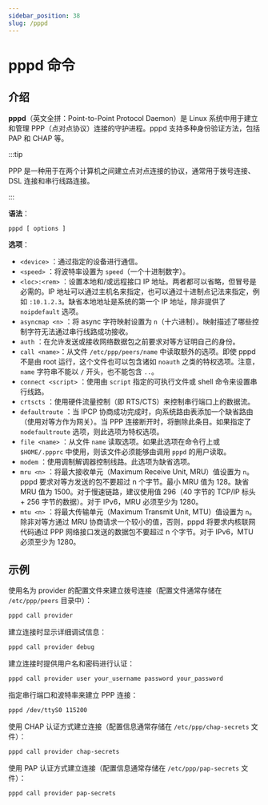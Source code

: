 ```yaml
---
sidebar_position: 38
slug: /pppd
---
```


# pppd 命令



## 介绍

**pppd**（英文全拼：Point-to-Point Protocol Daemon）是 Linux 系统中用于建立和管理 PPP（点对点协议）连接的守护进程。pppd 支持多种身份验证方法，包括 PAP 和 CHAP 等。

:::tip

PPP 是一种用于在两个计算机之间建立点对点连接的协议，通常用于拨号连接、DSL 连接和串行线路连接。

:::

**语法**：

```bash
pppd [ options ]
```

**选项**：

- `<device>` ：通过指定的设备进行通信。
- `<speed>` ：将波特率设置为 `speed`（一个十进制数字）。
- `<loc>:<rem>` ：设置本地和/或远程接口 IP 地址。两者都可以省略，但冒号是必需的。IP 地址可以通过主机名来指定，也可以通过十进制点记法来指定，例如 `:10.1.2.3`。缺省本地地址是系统的第一个 IP 地址，除非提供了 `noipdefault` 选项。
- `asyncmap <n>` ：将 async 字符映射设置为 `n`（十六进制）。映射描述了哪些控制字符无法通过串行线路成功接收。
- `auth` ：在允许发送或接收网络数据包之前要求对等方证明自己的身份。
- `call <name>`：从文件 `/etc/ppp/peers/name` 中读取额外的选项。即使 pppd 不是由 root 运行，这个文件也可以包含诸如 `noauth` 之类的特权选项。注意，`name` 字符串不能以 `/` 开头，也不能包含 `..`。
- `connect <script>` ：使用由 `script` 指定的可执行文件或 shell 命令来设置串行线路。
- `crtscts` ：使用硬件流量控制（即 RTS/CTS）来控制串行端口上的数据流。
- `defaultroute` ：当 IPCP 协商成功完成时，向系统路由表添加一个缺省路由（使用对等方作为网关）。当 PPP 连接断开时，将删除此条目。如果指定了 `nodefaultroute` 选项，则此选项为特权选项。
- `file <name>` ：从文件 `name` 读取选项。如果此选项在命令行上或 `$HOME/.ppprc` 中使用，则该文件必须能够由调用 `pppd` 的用户读取。
- `modem` ：使用调制解调器控制线路。此选项为缺省选项。
- `mru <n>` ：将最大接收单元（Maximum Receive Unit, MRU）值设置为 `n`。pppd 要求对等方发送的包不要超过 n 个字节。最小 MRU 值为 128。缺省 MRU 值为 1500。对于慢速链路，建议使用值 296（40 字节的 TCP/IP 标头 + 256 字节的数据）。对于 IPv6，MRU 必须至少为 1280。
- `mtu <n>` ：将最大传输单元（Maximum Transmit Unit, MTU）值设置为 `n`。除非对等方通过 MRU 协商请求一个较小的值，否则，pppd 将要求内核联网代码通过 PPP 网络接口发送的数据包不要超过 n 个字节。对于 IPv6，MTU 必须至少为 1280。



## 示例

使用名为 provider 的配置文件来建立拨号连接（配置文件通常存储在 ` /etc/ppp/peers` 目录中）：

```bash
pppd call provider
```

建立连接时显示详细调试信息：

```bash
pppd call provider debug
```

建立连接时提供用户名和密码进行认证：

```bash
pppd call provider user your_username password your_password
```

指定串行端口和波特率来建立 PPP 连接：

```bash
pppd /dev/ttyS0 115200
```

使用 CHAP 认证方式建立连接（配置信息通常存储在 `/etc/ppp/chap-secrets` 文件）：

```bash
pppd call provider chap-secrets
```

使用 PAP 认证方式建立连接（配置信息通常存储在 `/etc/ppp/pap-secrets` 文件）：

```bash
pppd call provider pap-secrets
```

